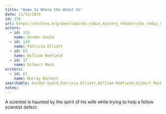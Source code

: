 ```yaml
---
title: "Home Is Where the Ghost Is"
date: 11/13/1975
id: 378
url: https://archive.org/download/cbs_radio_mystery_theater/cbs_radio_mystery_theater-0351-0400.zip/cbs_radio_mystery_theater-0351-0400%2Fcbsrmt_0378_home_is_where_the_ghost_is.mp3
actors:  
  - id: 133
    name: Gordon Gould  
  - id: 119
    name: Patricia Elliott  
  - id: 63
    name: William Redfield  
  - id: 17
    name: Gilbert Mack
writers:  
  - id: 61
    name: Murray Burnett
searchable: Gordon Gould,Patricia Elliott,William Redfield,Gilbert Mack Murray Burnett
notes:  
---
```

A scientist is haunted by the spirit of his wife while trying to help a fellow scientist defect.